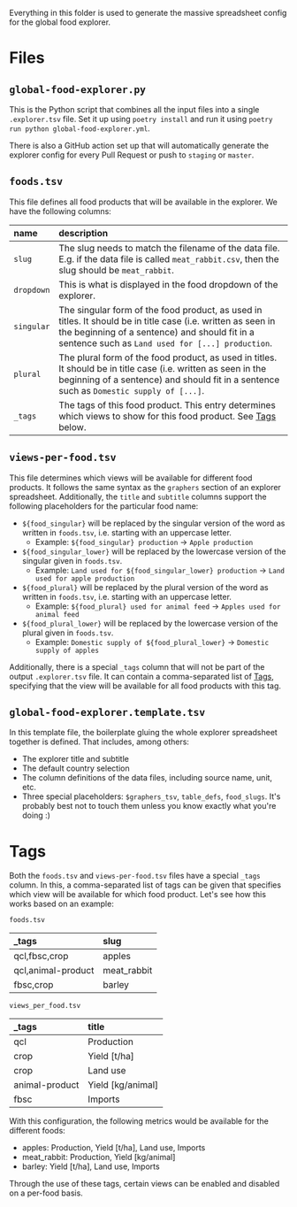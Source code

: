Everything in this folder is used to generate the massive spreadsheet config for the global food explorer.

# Files

## `global-food-explorer.py`

This is the Python script that combines all the input files into a single `.explorer.tsv` file.
Set it up using `poetry install` and run it using `poetry run python global-food-explorer.yml`.

There is also a GitHub action set up that will automatically generate the explorer config for every Pull Request or push to `staging` or `master`.

## `foods.tsv`

This file defines all food products that will be available in the explorer.
We have the following columns:

| name       | description                                                                                                                                                                                                       |
| :--------- | :---------------------------------------------------------------------------------------------------------------------------------------------------------------------------------------------------------------- |
| `slug`     | The slug needs to match the filename of the data file. E.g. if the data file is called `meat_rabbit.csv`, then the slug should be `meat_rabbit`.                                                                  |
| `dropdown` | This is what is displayed in the food dropdown of the explorer.                                                                                                                                                   |
| `singular` | The singular form of the food product, as used in titles. It should be in title case (i.e. written as seen in the beginning of a sentence) and should fit in a sentence such as `Land used for [...] production`. |
| `plural`   | The plural form of the food product, as used in titles. It should be in title case (i.e. written as seen in the beginning of a sentence) and should fit in a sentence such as `Domestic supply of [...]`.         |
| `_tags`    | The tags of this food product. This entry determines which views to show for this food product. See [Tags](#Tags) below.                                                                                          |

## `views-per-food.tsv`

This file determines which views will be available for different food products.
It follows the same syntax as the `graphers` section of an explorer spreadsheet.
Additionally, the `title` and `subtitle` columns support the following placeholders for the particular food name:

- `${food_singular}` will be replaced by the singular version of the word as written in `foods.tsv`, i.e. starting with an uppercase letter.
  - Example: `${food_singular} production` → `Apple production`
- `${food_singular_lower}` will be replaced by the lowercase version of the singular given in `foods.tsv`.
  - Example: `Land used for ${food_singular_lower} production` → `Land used for apple production`
- `${food_plural}` will be replaced by the plural version of the word as written in `foods.tsv`, i.e. starting with an uppercase letter.
  - Example: `${food_plural} used for animal feed` → `Apples used for animal feed`
- `${food_plural_lower}` will be replaced by the lowercase version of the plural given in `foods.tsv`.
  - Example: `Domestic supply of ${food_plural_lower}` → `Domestic supply of apples`

Additionally, there is a special `_tags` column that will not be part of the output `.explorer.tsv` file.
It can contain a comma-separated list of [Tags](#Tags), specifying that the view will be available for all food products with this tag.

## `global-food-explorer.template.tsv`

In this template file, the boilerplate gluing the whole explorer spreadsheet together is defined. That includes, among others:

- The explorer title and subtitle
- The default country selection
- The column definitions of the data files, including source name, unit, etc.
- Three special placeholders: `$graphers_tsv`, `table_defs`, `food_slugs`.
  It's probably best not to touch them unless you know exactly what you're doing :)

# Tags

Both the `foods.tsv` and `views-per-food.tsv` files have a special `_tags` column.
In this, a comma-separated list of tags can be given that specifies which view will be available for which food product.
Let's see how this works based on an example:

`foods.tsv`

| \_tags             | slug        |
| :----------------- | :---------- |
| qcl,fbsc,crop      | apples      |
| qcl,animal-product | meat_rabbit |
| fbsc,crop          | barley      |

`views_per_food.tsv`

| \_tags         | title             |
| :------------- | :---------------- |
| qcl            | Production        |
| crop           | Yield [t/ha]      |
| crop           | Land use          |
| animal-product | Yield [kg/animal] |
| fbsc           | Imports           |

With this configuration, the following metrics would be available for the different foods:

- apples: Production, Yield [t/ha], Land use, Imports
- meat_rabbit: Production, Yield [kg/animal]
- barley: Yield [t/ha], Land use, Imports

Through the use of these tags, certain views can be enabled and disabled on a per-food basis.

